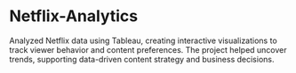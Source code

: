 # Netflix-Analytics
Analyzed Netflix data using Tableau, creating interactive visualizations to track viewer behavior and content preferences. The project helped uncover trends, supporting data-driven content strategy and business decisions.
